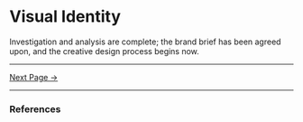 # Visual Identity

Investigation and analysis are complete; the brand brief has been agreed upon, and the creative design process begins now.

<hr/>

[Next Page ->](./index.md)

<hr/>

### References

